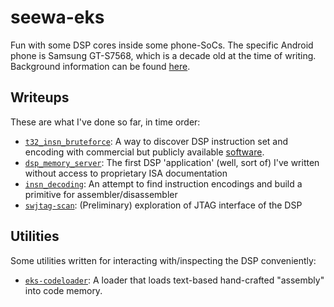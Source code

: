 # seewa-eks
Fun with some DSP cores inside some phone-SoCs. The specific Android phone is Samsung GT-S7568, which is a decade old at the time of writing. Background information can be found [here](https://github.com/fxsheep/kyletd_modem/wiki). 

## Writeups
These are what I've done so far, in time order:
 - [`t32_insn_bruteforce`](https://github.com/fxsheep/seewa-eks/tree/main/info/t32_insn_bruteforce): A way to discover DSP instruction set and encoding with commercial but publicly available [software](https://www.lauterbach.com/).
 - [`dsp_memory_server`](https://github.com/fxsheep/seewa-eks/tree/main/info/dsp_memory_server): The first DSP 'application' (well, sort of) I've written without access to proprietary ISA documentation
 - [`insn_decoding`](https://github.com/fxsheep/seewa-eks/tree/main/info/insn_decoding): An attempt to find instruction encodings and build a primitive for assembler/disassembler
 - [`swjtag-scan`](https://github.com/fxsheep/seewa-eks/tree/main/info/swjtag-scan): (Preliminary) exploration of JTAG interface of the DSP

## Utilities
Some utilities written for interacting with/inspecting the DSP conveniently:
 - [`eks-codeloader`](https://github.com/fxsheep/eks-codeloader): A loader that loads text-based hand-crafted "assembly" into code memory.
